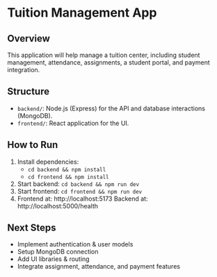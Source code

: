 # Tuition Management App

## Overview
This application will help manage a tuition center, including student management, attendance, assignments, a student portal, and payment integration.

## Structure
- `backend/`: Node.js (Express) for the API and database interactions (MongoDB).
- `frontend/`: React application for the UI.

## How to Run
1. Install dependencies:
   - `cd backend && npm install`
   - `cd frontend && npm install`
2. Start backend: `cd backend && npm run dev`
3. Start frontend: `cd frontend && npm run dev`
4. Frontend at: http://localhost:5173
   Backend at: http://localhost:5000/health

## Next Steps
- Implement authentication & user models
- Setup MongoDB connection
- Add UI libraries & routing
- Integrate assignment, attendance, and payment features
